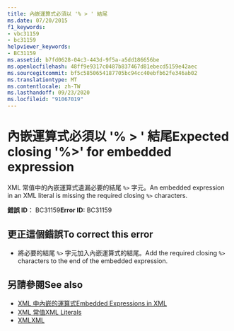 ```yaml
---
title: 內嵌運算式必須以 '% > ' 結尾
ms.date: 07/20/2015
f1_keywords:
- vbc31159
- bc31159
helpviewer_keywords:
- BC31159
ms.assetid: b7fd0628-04c3-443d-9f5a-a5dd186656be
ms.openlocfilehash: 48ff9e9317c0487b837467d81ebecd5159e42aec
ms.sourcegitcommit: bf5c5850654187705bc94cc40ebfb62fe346ab02
ms.translationtype: MT
ms.contentlocale: zh-TW
ms.lasthandoff: 09/23/2020
ms.locfileid: "91067019"
---
```

# <a name="expected-closing--for-embedded-expression"></a><span data-ttu-id="c1dc7-102">內嵌運算式必須以 '% > ' 結尾</span><span class="sxs-lookup"><span data-stu-id="c1dc7-102">Expected closing '%>' for embedded expression</span></span>

<span data-ttu-id="c1dc7-103">XML 常值中的內嵌運算式遺漏必要的結尾 `%>` 字元。</span><span class="sxs-lookup"><span data-stu-id="c1dc7-103">An embedded expression in an XML literal is missing the required closing `%>` characters.</span></span>  
  
 <span data-ttu-id="c1dc7-104">**錯誤 ID︰** BC31159</span><span class="sxs-lookup"><span data-stu-id="c1dc7-104">**Error ID:** BC31159</span></span>  
  
## <a name="to-correct-this-error"></a><span data-ttu-id="c1dc7-105">更正這個錯誤</span><span class="sxs-lookup"><span data-stu-id="c1dc7-105">To correct this error</span></span>  
  
- <span data-ttu-id="c1dc7-106">將必要的結尾 `%>` 字元加入內嵌運算式的結尾。</span><span class="sxs-lookup"><span data-stu-id="c1dc7-106">Add the required closing `%>` characters to the end of the embedded expression.</span></span>  
  
## <a name="see-also"></a><span data-ttu-id="c1dc7-107">另請參閱</span><span class="sxs-lookup"><span data-stu-id="c1dc7-107">See also</span></span>

- [<span data-ttu-id="c1dc7-108">XML 中內嵌的運算式</span><span class="sxs-lookup"><span data-stu-id="c1dc7-108">Embedded Expressions in XML</span></span>](../programming-guide/language-features/xml/embedded-expressions-in-xml.md)
- [<span data-ttu-id="c1dc7-109">XML 常值</span><span class="sxs-lookup"><span data-stu-id="c1dc7-109">XML Literals</span></span>](../language-reference/xml-literals/index.md)
- [<span data-ttu-id="c1dc7-110">XML</span><span class="sxs-lookup"><span data-stu-id="c1dc7-110">XML</span></span>](../programming-guide/language-features/xml/index.md)
